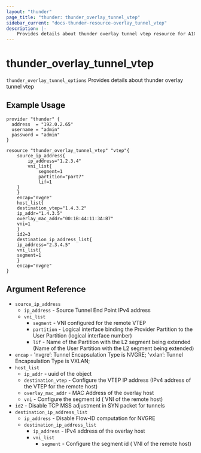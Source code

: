 ```yaml
---
layout: "thunder"
page_title: "thunder: thunder_overlay_tunnel_vtep"
sidebar_current: "docs-thunder-resource-overlay_tunnel_vtep"
description: |-
    Provides details about thunder overlay tunnel vtep resource for A10
---
```


# thunder\_overlay\_tunnel\_vtep

`thunder_overlay_tunnel_options` Provides details about thunder overlay tunnel vtep
## Example Usage


```hcl
provider "thunder" {
  address  = "192.0.2.65"
  username = "admin"
  password = "admin"
}

resource "thunder_overlay_tunnel_vtep" "vtep"{
    source_ip_address{
        ip_address="1.2.3.4"
        vni_list{
            segment=1
            partition="part7"
            lif=1
    }
    }
    encap="nvgre"
    host_list{
    destination_vtep="1.4.3.2"
    ip_addr="1.4.3.5"
    overlay_mac_addr="00:1B:44:11:3A:B7"
    vni=1
    }
    id2=3
    destination_ip_address_list{
    ip_address="2.3.4.5"
    vni_list{
    segment=1
    }
    encap="nvgre"
}
```

## Argument Reference

* `source_ip_address`
  * `ip_address` - Source Tunnel End Point IPv4 address
  * `vni_list`
    * `segment` - VNI configured for the remote VTEP
    * `partition` - Logical interface binding the Provider Partition to the User Partition (logical interface number)
    * `lif` - Name of the Partition with the L2 segment being extended (Name of the User Partition with the L2 segment being extended)
* `encap` - 'nvgre’: Tunnel Encapsulation Type is NVGRE; 'vxlan’: Tunnel Encapsulation Type is VXLAN;
* `host_list`
    * `ip_addr` - uuid of the object
    * `destination_vtep` - Configure the VTEP IP address (IPv4 address of the VTEP for the remote host)
    * `overlay_mac_addr` - MAC Address of the overlay host
    * `vni` - Configure the segment id ( VNI of the remote host)
* `id2` - Disable TCP MSS adjustment in SYN packet for tunnels
* `destination_ip_address_list`
    * `ip_address` - Disable Flow-ID computation for NVGRE
    * `destination_ip_address_list`
        * `ip_address` - IPv4 address of the overlay host
        * `vni_list`
            * `segment` - Configure the segment id ( VNI of the remote host)


